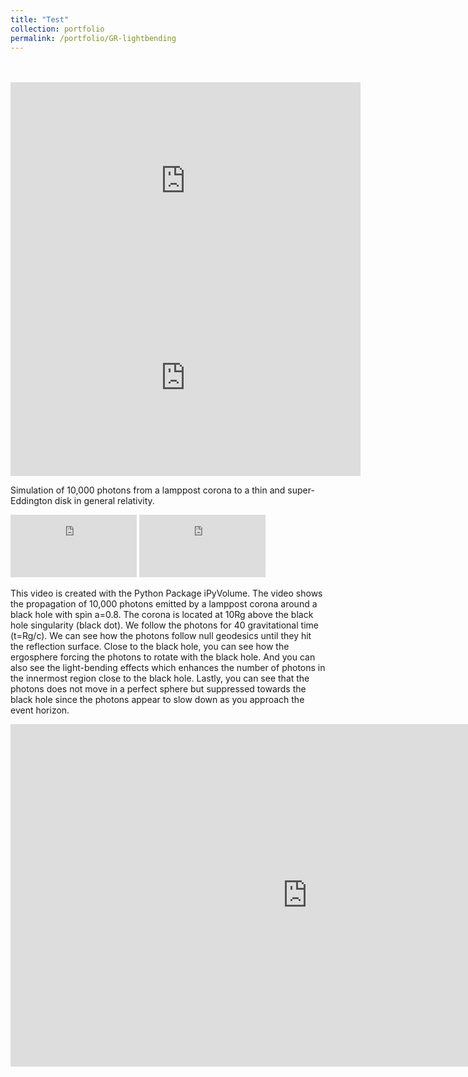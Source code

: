 ```yaml
---
title: "Test"
collection: portfolio
permalink: /portfolio/GR-lightbending
---
```

<div class="container">
  <br>
  <br>
<div class="row">
  <div class="col-sm-6">
    <div class="video-container">
    <iframe width="560" height="315" src="https://www.youtube.com/embed/SMKPKGW083c?controls=0" frameborder="0" allow="accelerometer; autoplay; encrypted-media; gyroscope; picture-in-picture" allowfullscreen></iframe>
    </div>
  </div>
  <div class="col-sm-6">
    <div class="video-container">
<iframe width="560" height="315" src="https://www.youtube.com/embed/DGQwd1_dpuc?controls=0" frameborder="0" allow="accelerometer; autoplay; encrypted-media; gyroscope; picture-in-picture" allowfullscreen></iframe>
    </div>
  </div>
</div>
</div>













Simulation of 10,000 photons from a lamppost corona to a thin and super-Eddington disk in general relativity. 
<div class="video_wrapper"> 
<iframe width="40%" height="100" src="https://www.youtube.com/embed/BFdu8k88fXs" title="Super-Eddington Disk" frameborder="0"></iframe>
<iframe width="40%" height="100" src="https://www.youtube.com/embed/RYWbcVQG_Ww" title="Thin Disk" frameborder="0" ></iframe> 
</div>


This video is created with the Python Package iPyVolume. 
The video shows the propagation of 10,000 photons emitted by a lamppost corona around a black hole with spin a=0.8. The corona is located at 10Rg above the black hole singularity (black dot). We follow the photons for 40 gravitational time (t=Rg/c).
We can see how the photons follow null geodesics until they hit the reflection surface. Close to the black hole, you can see how the ergosphere forcing the photons to rotate with the black hole. And you can also see the light-bending effects which enhances the number of photons in the innermost region close to the black hole. Lastly, you can see that the photons does not move in a perfect sphere but suppressed towards the black hole since the photons appear to slow down as you approach the event horizon.



<iframe width="950" height="548" src="https://www.youtube.com/embed/BFdu8k88fXs" title="Simulation of 10,000 Photons from a Lamppost Corona to a Super-Eddington Disk in General Relativity" frameborder="0" allow="accelerometer; autoplay; clipboard-write; encrypted-media; gyroscope; picture-in-picture"></iframe>
